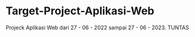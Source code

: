 # Target-Project-Aplikasi-Web
Projeck Aplikasi Web dari 27 - 06 - 2022 sampai 27 - 06 - 2023. TUNTAS
